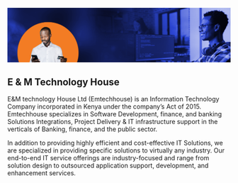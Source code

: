![Banner](https://github.com/OvasisGroup/emtech/blob/main/website/static/images/bghome.png)

## E & M Technology House
E&M technology House Ltd (Emtechhouse) is an Information Technology Company incorporated in Kenya under the company’s Act of 2015. Emtechhouse specializes in Software Development, finance, and banking Solutions Integrations, Project Delivery & IT infrastructure support in the verticals of Banking, finance, and the public sector.

In addition to providing highly efficient and cost-effective IT Solutions, we are specialized in providing specific solutions to virtually any industry. Our end-to-end IT service offerings are industry-focused and range from solution design to outsourced application support, development, and enhancement services.
